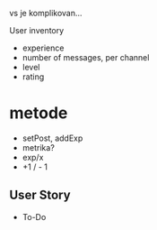 ﻿vs je komplikovan...

User inventory

- experience
- number of messages, per channel
- level
- rating

# metode

- setPost, addExp
- metrika?
- exp/x
- +1 / - 1

## User Story

- To-Do

